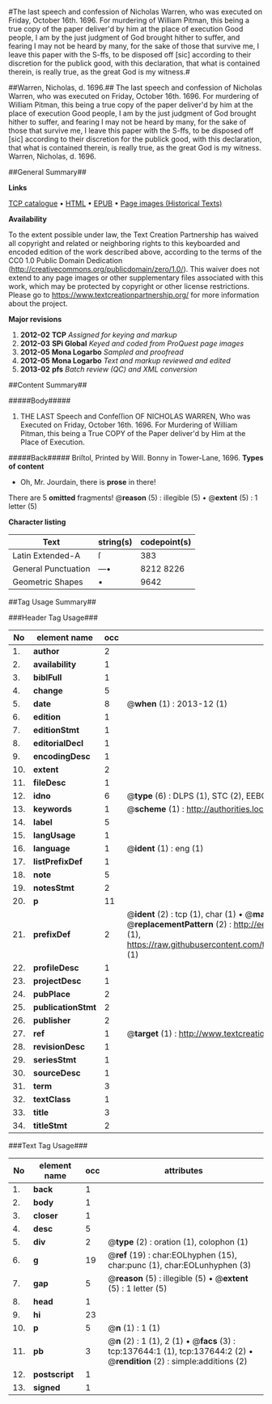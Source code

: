 #The last speech and confession of Nicholas Warren, who was executed on Friday, October 16th. 1696. For murdering of William Pitman, this being a true copy of the paper deliver'd by him at the place of execution Good people, I am by the just judgment of God brought hither to suffer, and fearing I may not be heard by many, for the sake of those that survive me, I leave this paper with the S-ffs, to be disposed off [sic] according to their discretion for the publick good, with this declaration, that what is contained therein, is really true, as the great God is my witness.#

##Warren, Nicholas, d. 1696.##
The last speech and confession of Nicholas Warren, who was executed on Friday, October 16th. 1696. For murdering of William Pitman, this being a true copy of the paper deliver'd by him at the place of execution Good people, I am by the just judgment of God brought hither to suffer, and fearing I may not be heard by many, for the sake of those that survive me, I leave this paper with the S-ffs, to be disposed off [sic] according to their discretion for the publick good, with this declaration, that what is contained therein, is really true, as the great God is my witness.
Warren, Nicholas, d. 1696.

##General Summary##

**Links**

[TCP catalogue](http://www.ota.ox.ac.uk/tcp/)  • 
[HTML](http://tei.it.ox.ac.uk/tcp/Texts-HTML/free/A97/A97226.html)  • 
[EPUB](http://tei.it.ox.ac.uk/tcp/Texts-EPUB/free/A97/A97226.epub) • 
[Page images (Historical Texts)](https://historicaltexts.jisc.ac.uk/eebo-99897709e)

**Availability**

To the extent possible under law, the Text Creation Partnership has waived all copyright and related or neighboring rights to this keyboarded and encoded edition of the work described above, according to the terms of the CC0 1.0 Public Domain Dedication (http://creativecommons.org/publicdomain/zero/1.0/). This waiver does not extend to any page images or other supplementary files associated with this work, which may be protected by copyright or other license restrictions. Please go to https://www.textcreationpartnership.org/ for more information about the project.

**Major revisions**

1. __2012-02__ __TCP__ *Assigned for keying and markup*
1. __2012-03__ __SPi Global__ *Keyed and coded from ProQuest page images*
1. __2012-05__ __Mona Logarbo__ *Sampled and proofread*
1. __2012-05__ __Mona Logarbo__ *Text and markup reviewed and edited*
1. __2013-02__ __pfs__ *Batch review (QC) and XML conversion*

##Content Summary##

#####Body#####

1. THE LAST Speech and Confeſſion OF NICHOLAS WARREN, Who was Executed on Friday, October 16th. 1696. For Murdering of William Pitman, this being a True COPY of the Paper deliver'd by Him at the Place of Execution.

#####Back#####
Briſtol, Printed by Will. Bonny in Tower-Lane, 1696.
**Types of content**

  * Oh, Mr. Jourdain, there is **prose** in there!

There are 5 **omitted** fragments! 
 @__reason__ (5) : illegible (5)  •  @__extent__ (5) : 1 letter (5)

**Character listing**


|Text|string(s)|codepoint(s)|
|---|---|---|
|Latin Extended-A|ſ|383|
|General Punctuation|—•|8212 8226|
|Geometric Shapes|▪|9642|

##Tag Usage Summary##

###Header Tag Usage###

|No|element name|occ|attributes|
|---|---|---|---|
|1.|__author__|2||
|2.|__availability__|1||
|3.|__biblFull__|1||
|4.|__change__|5||
|5.|__date__|8| @__when__ (1) : 2013-12 (1)|
|6.|__edition__|1||
|7.|__editionStmt__|1||
|8.|__editorialDecl__|1||
|9.|__encodingDesc__|1||
|10.|__extent__|2||
|11.|__fileDesc__|1||
|12.|__idno__|6| @__type__ (6) : DLPS (1), STC (2), EEBO-CITATION (1), PROQUEST (1), VID (1)|
|13.|__keywords__|1| @__scheme__ (1) : http://authorities.loc.gov/ (1)|
|14.|__label__|5||
|15.|__langUsage__|1||
|16.|__language__|1| @__ident__ (1) : eng (1)|
|17.|__listPrefixDef__|1||
|18.|__note__|5||
|19.|__notesStmt__|2||
|20.|__p__|11||
|21.|__prefixDef__|2| @__ident__ (2) : tcp (1), char (1)  •  @__matchPattern__ (2) : ([0-9\-]+):([0-9IVX]+) (1), (.+) (1)  •  @__replacementPattern__ (2) : http://eebo.chadwyck.com/downloadtiff?vid=$1&page=$2 (1), https://raw.githubusercontent.com/textcreationpartnership/Texts/master/tcpchars.xml#$1 (1)|
|22.|__profileDesc__|1||
|23.|__projectDesc__|1||
|24.|__pubPlace__|2||
|25.|__publicationStmt__|2||
|26.|__publisher__|2||
|27.|__ref__|1| @__target__ (1) : http://www.textcreationpartnership.org/docs/. (1)|
|28.|__revisionDesc__|1||
|29.|__seriesStmt__|1||
|30.|__sourceDesc__|1||
|31.|__term__|3||
|32.|__textClass__|1||
|33.|__title__|3||
|34.|__titleStmt__|2||


###Text Tag Usage###

|No|element name|occ|attributes|
|---|---|---|---|
|1.|__back__|1||
|2.|__body__|1||
|3.|__closer__|1||
|4.|__desc__|5||
|5.|__div__|2| @__type__ (2) : oration (1), colophon (1)|
|6.|__g__|19| @__ref__ (19) : char:EOLhyphen (15), char:punc (1), char:EOLunhyphen (3)|
|7.|__gap__|5| @__reason__ (5) : illegible (5)  •  @__extent__ (5) : 1 letter (5)|
|8.|__head__|1||
|9.|__hi__|23||
|10.|__p__|5| @__n__ (1) : 1 (1)|
|11.|__pb__|3| @__n__ (2) : 1 (1), 2 (1)  •  @__facs__ (3) : tcp:137644:1 (1), tcp:137644:2 (2)  •  @__rendition__ (2) : simple:additions (2)|
|12.|__postscript__|1||
|13.|__signed__|1||
